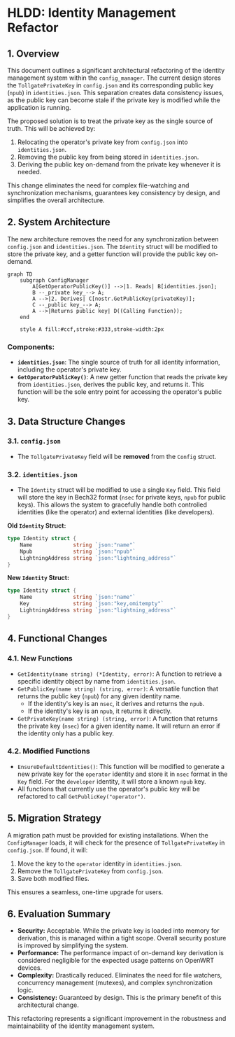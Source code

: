 # HLDD: Identity Management Refactor

## 1. Overview

This document outlines a significant architectural refactoring of the identity management system within the `config_manager`. The current design stores the `TollgatePrivateKey` in `config.json` and its corresponding public key (`npub`) in `identities.json`. This separation creates data consistency issues, as the public key can become stale if the private key is modified while the application is running.

The proposed solution is to treat the private key as the single source of truth. This will be achieved by:
1.  Relocating the operator's private key from `config.json` into `identities.json`.
2.  Removing the public key from being stored in `identities.json`.
3.  Deriving the public key on-demand from the private key whenever it is needed.

This change eliminates the need for complex file-watching and synchronization mechanisms, guarantees key consistency by design, and simplifies the overall architecture.

## 2. System Architecture

The new architecture removes the need for any synchronization between `config.json` and `identities.json`. The `Identity` struct will be modified to store the private key, and a getter function will provide the public key on-demand.

```mermaid
graph TD
    subgraph ConfigManager
        A[GetOperatorPublicKey()] -->|1. Reads| B[identities.json];
        B --_private key_--> A;
        A -->|2. Derives| C[nostr.GetPublicKey(privateKey)];
        C --_public key_--> A;
        A -->|Returns public key| D((Calling Function));
    end

    style A fill:#ccf,stroke:#333,stroke-width:2px
```

### Components:

*   **`identities.json`**: The single source of truth for all identity information, including the operator's private key.
*   **`GetOperatorPublicKey()`**: A new getter function that reads the private key from `identities.json`, derives the public key, and returns it. This function will be the sole entry point for accessing the operator's public key.

## 3. Data Structure Changes

### 3.1. `config.json`

*   The `TollgatePrivateKey` field will be **removed** from the `Config` struct.

### 3.2. `identities.json`

*   The `Identity` struct will be modified to use a single `Key` field. This field will store the key in Bech32 format (`nsec` for private keys, `npub` for public keys). This allows the system to gracefully handle both controlled identities (like the operator) and external identities (like developers).

**Old `Identity` Struct:**
```go
type Identity struct {
    Name             string `json:"name"`
    Npub             string `json:"npub"`
    LightningAddress string `json:"lightning_address"`
}
```

**New `Identity` Struct:**
```go
type Identity struct {
    Name             string `json:"name"`
    Key              string `json:"key,omitempty"`
    LightningAddress string `json:"lightning_address"`
}
```

## 4. Functional Changes

### 4.1. New Functions

*   `GetIdentity(name string) (*Identity, error)`: A function to retrieve a specific identity object by name from `identities.json`.
*   `GetPublicKey(name string) (string, error)`: A versatile function that returns the public key (`npub`) for any given identity name.
    *   If the identity's key is an `nsec`, it derives and returns the `npub`.
    *   If the identity's key is an `npub`, it returns it directly.
*   `GetPrivateKey(name string) (string, error)`: A function that returns the private key (`nsec`) for a given identity name. It will return an error if the identity only has a public key.

### 4.2. Modified Functions

*   `EnsureDefaultIdentities()`: This function will be modified to generate a new private key for the `operator` identity and store it in `nsec` format in the `Key` field. For the `developer` identity, it will store a known `npub` key.
*   All functions that currently use the operator's public key will be refactored to call `GetPublicKey("operator")`.

## 5. Migration Strategy

A migration path must be provided for existing installations. When the `ConfigManager` loads, it will check for the presence of `TollgatePrivateKey` in `config.json`. If found, it will:
1.  Move the key to the `operator` identity in `identities.json`.
2.  Remove the `TollgatePrivateKey` from `config.json`.
3.  Save both modified files.

This ensures a seamless, one-time upgrade for users.

## 6. Evaluation Summary

*   **Security:** Acceptable. While the private key is loaded into memory for derivation, this is managed within a tight scope. Overall security posture is improved by simplifying the system.
*   **Performance:** The performance impact of on-demand key derivation is considered negligible for the expected usage patterns on OpenWRT devices.
*   **Complexity:** Drastically reduced. Eliminates the need for file watchers, concurrency management (mutexes), and complex synchronization logic.
*   **Consistency:** Guaranteed by design. This is the primary benefit of this architectural change.

This refactoring represents a significant improvement in the robustness and maintainability of the identity management system.
